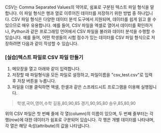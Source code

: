 CSV는 Comma Separated Values의 약어로, 쉼표로 구분된 텍스트 파일 형식을 말합니다. 이 파일 형식은 행과 열로 이루어진 데이터를 저장하기 위한 방법 중 하나입니다. 
CSV 파일 형식은 다양한 데이터 분석 도구에서 지원되며, 데이터를 쉽게 읽고 쓸 수 있으므로 매우 유용합니다. 예를 들어, CSV 파일을 엑셀로 열어서 데이터를 확인하거나, Python과 같은 프로그래밍 언어에서 CSV 파일을 불러와 데이터 분석을 수행할 수 있습니다.
예를 들어, 어떤 학생들의 시험 점수가 있는 데이터를 CSV 파일 형식으로 저장하려면 다음과 같이 작성할 수 있습니다.

### [실습]텍스트 파일로 CSV 파일 만들기
1. 메모장을 열고 아래와 같이 입력합니다.
2. 저장할 때 파일형식을 모든 파일로 설정하고, 파일이름을 "csv_test.csv"로 입력 후 저장 버튼을 누릅니다.
3. 파일을 더블 클릭하면 엑셀, 한셀과 같은 스프레드시트 프로그램을 이용해 실행됩니다.
> 학생,국어,영어,수학
> 길동,80,90,85
> 경기,90,95,80
> 송우,85,80,90

위의 CSV 파일은 첫 번째 줄에 각 열(column)의 이름이 있으며, 두 번째 줄부터는 각 행(row)에 대한 데이터가 쉼표로 구분되어 있습니다. 각 행은 개별 데이터를 나타내며, 각 열은 해당 속성(attribute)의 값을 나타냅니다.

